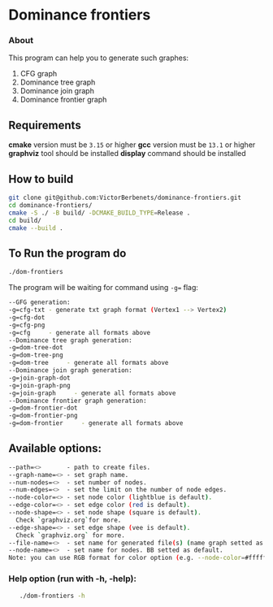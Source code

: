 # Dominance frontiers
### About
This program can help you to generate such graphes:
1) CFG graph
2) Dominance tree graph
3) Dominance join graph
4) Dominance frontier graph
## Requirements
**cmake** version must be `3.15` or higher
**gcc** version must be `13.1` or higher
**graphviz** tool should be installed
**display** command should be installed
## How to build
```bash
git clone git@github.com:VictorBerbenets/dominance-frontiers.git
cd dominance-frontiers/
cmake -S ./ -B build/ -DCMAKE_BUILD_TYPE=Release .
cd build/
cmake --build .
```
## To Run the program do
```bash
./dom-frontiers
```
The program will be waiting for command using `-g=` flag:
```bash
--GFG generation:
-g=cfg-txt - generate txt graph format (Vertex1 --> Vertex2)
-g=cfg-dot
-g=cfg-png
-g=cfg     - generate all formats above
--Dominance tree graph generation:
-g=dom-tree-dot
-g=dom-tree-png
-g=dom-tree     - generate all formats above
--Dominance join graph generation:
-g=join-graph-dot
-g=join-graph-png
-g=join-graph     - generate all formats above
--Dominance frontier graph generation:
-g=dom-frontier-dot
-g=dom-frontier-png
-g=dom-frontier     - generate all formats above
```
## Available options:
```bash
--path=<>       - path to create files.  
--graph-name=<> - set graph name.  
--num-nodes=<>  - set number of nodes.  
--num-edges=<>  - set the limit on the number of node edges.  
--node-color=<> - set node color (lightblue is default).  
--edge-color=<> - set edge color (red is default).  
--node-shape=<> - set node shape (square is default).  
  Check `graphviz.org`for more.  
--edge-shape=<> - set edge shape (vee is default).  
  Check `graphviz.org` for more.  
--file-name=<>  - set name for generated file(s) (name graph setted as default).  
--node-name=<>  - set name for nodes. BB setted as default.  
Note: you can use RGB format for color option (e.g. --node-color=#ffffff).
```
### Help option (run with -h, -help):
```bash
   ./dom-frontiers -h 
```
